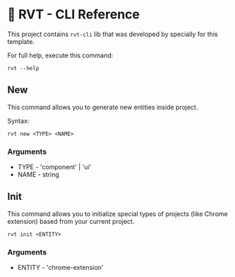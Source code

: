 # 💬 RVT - CLI Reference

This project contains ``rvt-cli`` lib that was developed by specially for this template.

For full help, execute this command:
```shell
rvt --help
```

## New

This command allows you to generate new entities inside project.

Syntax:

```yarn
rvt new <TYPE> <NAME> 
```

### Arguments
* TYPE - 'component' | 'ui'
* NAME - string


## Init

This command allows you to initialize special types of projects (like Chrome extension) based from your current project.

```yarn
rvt init <ENTITY>
```
### Arguments
* ENTITY - 'chrome-extension'


